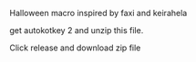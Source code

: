 Halloween macro inspired by faxi and keirahela

get autokotkey 2 and unzip this file.

Click release and download zip file
